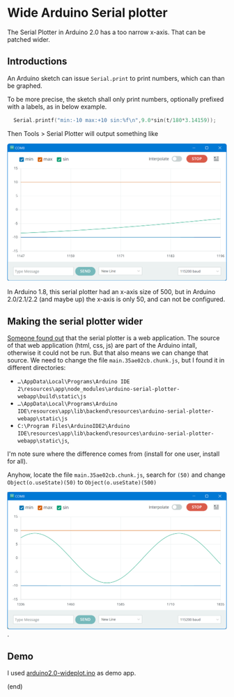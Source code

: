 # Wide Arduino Serial plotter

The Serial Plotter in Arduino 2.0 has a too narrow x-axis. That can be patched wider.


## Introductions

An Arduino sketch can issue `Serial.print` to print numbers, which can than be graphed.

To be more precise, the sketch shall only print numbers, optionally prefixed with a labels, as in below example.

```C
  Serial.printf("min:-10 max:+10 sin:%f\n",9.0*sin(t/180*3.14159));
```

Then Tools > Serial Plotter will output something like

![A (narrow) plot](narrow.png)

In Arduino 1.8, this serial plotter had an x-axis size of 500, but in Arduino 2.0/2.1/2.2 (and maybe up) 
the x-axis is only 50, and can not be configured.


## Making the serial plotter wider

[Someone found out](https://github.com/arduino/arduino-ide/issues/803#issuecomment-1338149431) that the serial plotter is a web application.
The source of that web application (html, css, js) are part of the Arduino intall, otherwise it could not be run.
But that also means we can change that source. We need to change the file `main.35ae02cb.chunk.js`,
but I found it in different directories:

 - `…\AppData\Local\Programs\Arduino IDE 2\resources\app\node_modules\arduino-serial-plotter-webapp\build\static\js`
 - `…\AppData\Local\Programs\Arduino IDE\resources\app\lib\backend\resources\arduino-serial-plotter-webapp\static\js`
 - `C:\Program Files\ArduinoIDE2\Arduino IDE\resources\app\lib\backend\resources\arduino-serial-plotter-webapp\static\js`,

I'm note sure where the difference comes from (install for one user, install for all).

Anyhow, locate the file `main.35ae02cb.chunk.js`, search for `(50)` and 
change `Object(o.useState)(50)` to `Object(o.useState)(500)`

![A (500 wide) plot](wide.png).

## Demo

I used [arduino2.0-wideplot.ino](arduino2.0-wideplot.ino) as demo app.

(end)
